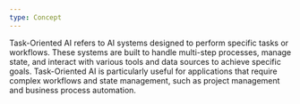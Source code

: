 ```yaml
---
type: Concept
---
```


Task-Oriented AI refers to AI systems designed to perform specific tasks or workflows. These systems are built to handle multi-step processes, manage state, and interact with various tools and data sources to achieve specific goals. Task-Oriented AI is particularly useful for applications that require complex workflows and state management, such as project management and business process automation.